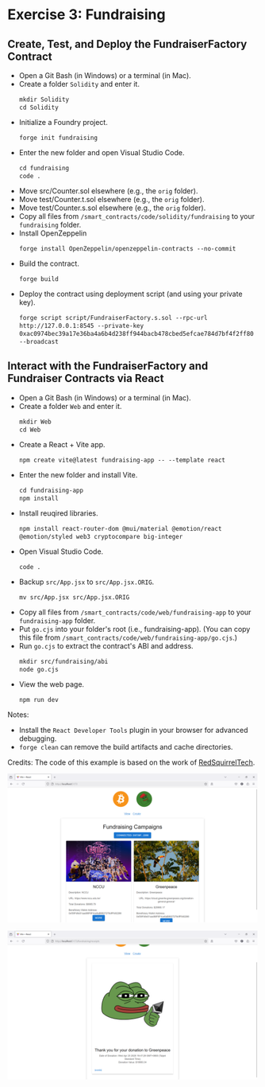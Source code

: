 # Exercise 3: Fundraising

## Create, Test, and Deploy the FundraiserFactory Contract
+ Open a Git Bash (in Windows) or a terminal (in Mac).
+ Create a folder `Solidity` and enter it.
  ```
  mkdir Solidity
  cd Solidity
  ```
+ Initialize a Foundry project.
  ```
  forge init fundraising
  ```
+ Enter the new folder and open Visual Studio Code.
  ```
  cd fundraising
  code .
  ```
+ Move src/Counter.sol elsewhere (e.g., the `orig` folder).
+ Move test/Counter.t.sol elsewhere (e.g., the `orig` folder).
+ Move test/Counter.s.sol elsewhere (e.g., the `orig` folder).
+ Copy all files from `/smart_contracts/code/solidity/fundraising` to your `fundraising` folder.
+ Install OpenZeppelin
  ```
  forge install OpenZeppelin/openzeppelin-contracts --no-commit
  ```
+ Build the contract.
  ```
  forge build
  ```
+ Deploy the contract using deployment script (and using your private key).
  ```
  forge script script/FundraiserFactory.s.sol --rpc-url http://127.0.0.1:8545 --private-key 0xac0974bec39a17e36ba4a6b4d238ff944bacb478cbed5efcae784d7bf4f2ff80 --broadcast
  ```

## Interact with the FundraiserFactory and Fundraiser Contracts via React
+ Open a Git Bash (in Windows) or a terminal (in Mac).
+ Create a folder `Web` and enter it.
  ```
  mkdir Web
  cd Web
  ```
+ Create a React + Vite app.
  ```
  npm create vite@latest fundraising-app -- --template react
  ```
+ Enter the new folder and install Vite.
  ```
  cd fundraising-app
  npm install
  ```
+ Install reuqired libraries.
  ```
  npm install react-router-dom @mui/material @emotion/react @emotion/styled web3 cryptocompare big-integer
  ```
+ Open Visual Studio Code.
  ```
  code .
  ```
+ Backup `src/App.jsx` to `src/App.jsx.ORIG`.
  ```
  mv src/App.jsx src/App.jsx.ORIG
  ```
+ Copy all files from `/smart_contracts/code/web/fundraising-app` to your `fundraising-app` folder.
+ Put `go.cjs` into your folder's root (i.e., fundraising-app).
  (You can copy this file from `/smart_contracts/code/web/fundraising-app/go.cjs`.)
+ Run `go.cjs` to extract the contract's ABI and address.
  ```
  mkdir src/fundraising/abi
  node go.cjs
  ```
+ View the web page.
  ```
  npm run dev
  ```

Notes:
+ Install the `React Developer Tools` plugin in your browser for advanced debugging.
+ `forge clean` can remove the build artifacts and cache directories.

Credits:
The code of this example is based on the work of [RedSquirrelTech](https://github.com/RedSquirrelTech/hoscdev).

![image](/smart_contracts/img/fundraising-1.png)

![image](/smart_contracts/img/fundraising-2.png)


